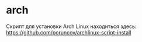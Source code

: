 # arch
Скрипт для установки Arch Linux находиться здесь:
https://github.com/poruncov/archlinux-script-install
